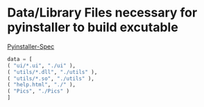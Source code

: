 # Data/Library Files necessary for pyinstaller to build excutable

[Pyinstaller-Spec](http://pyinstaller.readthedocs.io/en/stable/spec-files.html#adding-data-files)

```Python
data = [
( "ui/*.ui", "./ui" ),
( "utils/*.dll", "./utils" ),
( "utils/*.so", "./utils" ),
( "help.html", "./" ),
( "Pics", "./Pics" )
]
```
